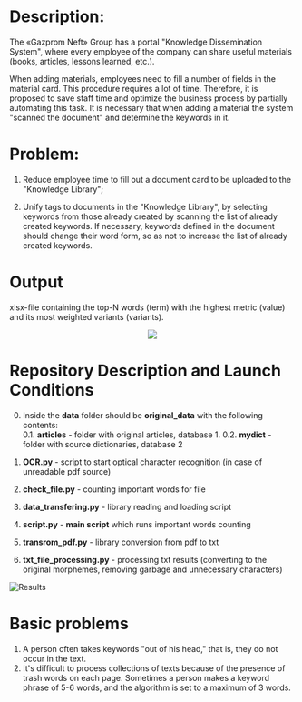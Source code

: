 # Description:
The «Gazprom Neft» Group has a portal "Knowledge Dissemination System", where every employee of the company can share useful materials (books, articles, lessons learned, etc.). 

When adding materials, employees need to fill a number of fields in the material card. This procedure requires a lot of time. Therefore, it is proposed to save staff time and optimize the business process by partially automating this task. It is necessary that when adding a material the system "scanned the document" and determine the keywords in it.

# Problem:
1. Reduce employee time to fill out a document card to be uploaded to the "Knowledge Library";

2. Unify tags to documents in the "Knowledge Library", by selecting keywords from those already created by scanning the list of already created keywords. If necessary, keywords defined in the document should change their word form, so as not to increase the list of already created keywords.

# Output
xlsx-file containing the top-N words (term) with the highest metric (value) and its most weighted variants (variants).

<p align="center">
  <img src="https://github.com/Donskoy-Andrey/sirius/blob/master/images/output.png" />
</p>

# Repository Description and Launch Conditions

0. Inside the **data** folder should be **original_data** with the following contents:\
0.1. **articles** - folder with original articles, database 1\.
0.2. **mydict** - folder with source dictionaries, database 2

1. **OCR.py** - script to start optical character recognition (in case of unreadable pdf source)
2. **check_file.py** - counting important words for file
3. **data_transfering.py** - library reading and loading script
4. **script.py** - **main script** which runs important words counting
5. **transrom_pdf.py** - library conversion from pdf to txt
6. **txt_file_processing.py** - processing txt results (converting to the original morphemes, removing garbage and unnecessary characters)

![Results](https://github.com/Donskoy-Andrey/sirius/blob/master/images/results.png)

# Basic problems
1. A person often takes keywords "out of his head," that is, they do not occur in the text.
2. It's difficult to process collections of texts because of the presence of trash words on each page.
Sometimes a person makes a keyword phrase of 5-6 words, and the algorithm is set to a maximum of 3 words.